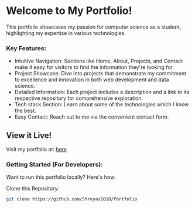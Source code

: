 # Welcome to My Portfolio!
This portfolio showcases my passion for computer science as a student, highlighting my expertise in various technologies.

### Key Features:

- Intuitive Navigation: Sections like Home, About, Projects, and Contact make it easy for visitors to find the information they're looking for.
- Project Showcase: Dive into projects that demonstrate my commitment to excellence and innovation in both web development and data science.
- Detailed Information: Each project includes a description and a link to its respective repository for comprehensive exploration.
- Tech stack Section: Learn about some of the technologies which I know the best.
- Easy Contact: Reach out to me via the convenient contact form.
## View it Live!

Visit my portfolio at: [here](https://shreyas1018.github.io/Portfolio/)

### Getting Started (For Developers):

Want to run this portfolio locally? Here's how:

Clone this Repository:
```Bash
git clone https://github.com/Shreyas1018/Portfolio
```
